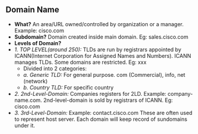  ## Domain Name
 - **What?** An area/URL owned/controlled by organization or a manager. Example: cisco.com
 - **Subdomain?** Domain created inside main domain. Eg: sales.cisco.com
 - **Levels of Domain?**
  - *1. TOP LEVEL(around 250):* TLDs are run by registrars appointed by ICANN(Internet Corporation for Assigned Names and Numbers). ICANN manages TLDs. Some domains are restricted. Eg: xxx
     - Divided into 2 categories:    
      - *a. Generic TLD:* For general purpose. com (Commercial), info, net (network)    
      - *b. Country TLD:* For specific country
  - *2. 2nd-Level-Domain:* Companies registers for 2LD. Example: company-name.com. 2nd-level-domain is sold by registrars of ICANN. Eg: cisco.com
  - *3. 3rd-Level-Domain:* Example: contact.cisco.com    These are often used to represent host server. Each domain will keep record of sundomains under it.
